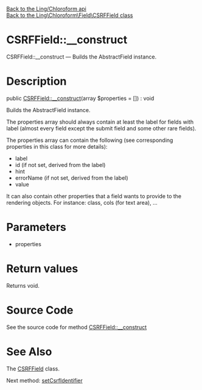 [Back to the Ling/Chloroform api](https://github.com/lingtalfi/Chloroform/blob/master/doc/api/Ling/Chloroform.md)<br>
[Back to the Ling\Chloroform\Field\CSRFField class](https://github.com/lingtalfi/Chloroform/blob/master/doc/api/Ling/Chloroform/Field/CSRFField.md)


CSRFField::__construct
================



CSRFField::__construct — Builds the AbstractField instance.




Description
================


public [CSRFField::__construct](https://github.com/lingtalfi/Chloroform/blob/master/doc/api/Ling/Chloroform/Field/CSRFField/__construct.md)(array $properties = []) : void




Builds the AbstractField instance.


The properties array should always contain at least the label for fields with label
(almost every field except the submit field and some other rare fields).



The properties array can contain the following (see corresponding properties
in this class for more details):

- label
- id (if not set, derived from the label)
- hint
- errorName (if not set, derived from the label)
- value

It can also contain other properties that a field wants to provide to the rendering objects.
For instance: class, cols (for text area), ...




Parameters
================


- properties

    


Return values
================

Returns void.








Source Code
===========
See the source code for method [CSRFField::__construct](https://github.com/lingtalfi/Chloroform/blob/master/Field/CSRFField.php#L45-L51)


See Also
================

The [CSRFField](https://github.com/lingtalfi/Chloroform/blob/master/doc/api/Ling/Chloroform/Field/CSRFField.md) class.

Next method: [setCsrfIdentifier](https://github.com/lingtalfi/Chloroform/blob/master/doc/api/Ling/Chloroform/Field/CSRFField/setCsrfIdentifier.md)<br>

